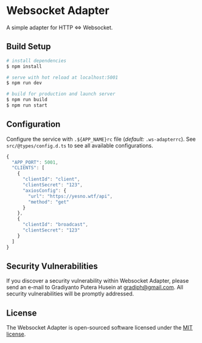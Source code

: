 # Websocket Adapter

A simple adapter for HTTP <=> Websocket.

## Build Setup

```bash
# install dependencies
$ npm install

# serve with hot reload at localhost:5001
$ npm run dev

# build for production and launch server
$ npm run build
$ npm run start
```

## Configuration

Configure the service with `.${APP_NAME}rc` file (_default:_ `.ws-adapterrc`). See `src/@types/config.d.ts` to see all available configurations.

```javascript
{
  "APP_PORT": 5001,
  "CLIENTS": [
    {
      "clientId": "client",
      "clientSecret": "123",
      "axiosConfig": {
        "url": "https://yesno.wtf/api",
        "method": "get"
      }
    },
    {
      "clientId": "broadcast",
      "clientSecret": "123"
    }
  ]
}
```

## Security Vulnerabilities

If you discover a security vulnerability within Websocket Adapter, please send an e-mail to Gradiyanto Putera Husein at [gradiph@gmail.com](mailto:gradiph@gmail.com?subject=Found%20a%20Vulnerability%20in%20Project%20Github%2Fws-adapter&body=Hi.%20I%20found%20a%20vulnerability%20in%20your%20project%20at%20https%3A%2F%2Fgithub.com%2Fgradiph%2Fws-adapter%20which%20is%20%7Bplease_describe_here%7D.%0AThank%20you.). All security vulnerabilities will be promptly addressed.

## License

The Websocket Adapter is open-sourced software licensed under the [MIT license](https://opensource.org/licenses/MIT).
